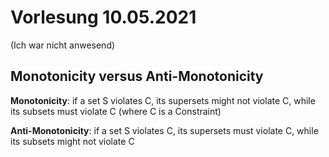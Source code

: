 # Vorlesung 10.05.2021
(Ich war nicht anwesend)

## Monotonicity versus Anti-Monotonicity

**Monotonicity**: if a set S violates C, its supersets might not violate C, while its subsets must violate C (where C is a Constraint)

**Anti-Monotonicity**: if a set S violates C, its supersets must violate C, while its subsets might not violate C